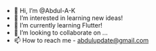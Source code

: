 - 👋 Hi, I’m @Abdul-A-K
- 👀 I’m interested in learning new ideas!
- 🌱 I’m currently learning Flutter!
- 💞️ I’m looking to collaborate on ...
- 📫 How to reach me - abdulupdate@gmail.com

<!---
Abdul-A-K/Abdul-A-K is a ✨ special ✨ repository because its `README.md` (this file) appears on your GitHub profile.
You can click the Preview link to take a look at your changes.
--->
